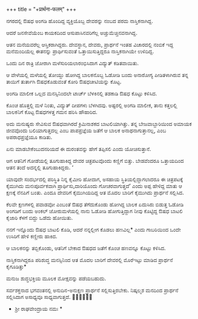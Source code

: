 +++
title = "+प्रार्थना-फलम्"
+++

ನಗರದಲ್ಲಿ ಔಷಧ ಅಂಗಡಿ ಹೊಂದಿದ್ದ ವ್ಯಕ್ತಿಯೊಬ್ಬ ದೇವರನ್ನು ನಂಬದ ಪರಮ ನಾಸ್ತಿಕನಾಗಿದ್ದ.

ಆದರೆ ಜನಸೇವೆಯೆಂಬ ಕಾಯಕದಿಂದ ಆಸುಪಾಸಿನವರಿಗೆಲ್ಲ ಅಚ್ಚುಮೆಚ್ಚಿನವನಾಗಿದ್ದ.

ಆತನ ಮನೆಯವರೆಲ್ಲ ಆಸ್ತಿಕರಾಗಿದ್ದರು. ದೇವಸ್ಥಾನ, ದೇವರು, ಪ್ರಾರ್ಥನೆ ಇಂತಹ ವಿಚಾರದಲ್ಲಿ ನಂಬಿಕೆ ಇದ್ದ ಮನೆಮಂದಿಯೆಲ್ಲ ಈತನನ್ನು ಪ್ರಾರ್ಥಿಸುವಂತೆ ಒತ್ತಾಯಿಸುತ್ತಿದ್ದರೂ ನಾಸ್ತಿಕನಾಗಿಯೇ ಉಳಿದಿದ್ದ.

ಒಂದು ದಿನ ರಾತ್ರಿ ಜೋರಾಗಿ ಮಳೆಸುರಿಯಲಾರಂಭಿಸಿದಾಗ ವಿದ್ಯುತ್ ಕಡಿತವಾಯಿತು.

ಆ ವೇಳೆಯಲ್ಲಿ ಮಳೆಯಲ್ಲಿ ತೋಯ್ದು ಹೋಗಿದ್ದ ಬಾಲಕನೊಬ್ಬ ಓಡೋಡಿ ಬಂದು ಅನಾರೋಗ್ಯ ಪೀಡಿತಳಾಗಿರುವ ತನ್ನ ತಾಯಿಗೆ ತುರ್ತಾಗಿ ಔಷಧಕೊಡುವಂತೆ ಕೋರಿ ಔಷಧಚೀಟಿಯನ್ನು ಕೊಟ್ಟ.

ಅಂಗಡಿ ಮಾಲೀಕ ಒಲ್ಲದ ಮನಸ್ಸಿನಿಂದಲೇ ಟಾರ್ಚ್ ಬೆಳಕಿನಲ್ಲಿ ತಡಕಾಡಿ ಔಷಧ ಕೊಟ್ಟು ಕಳಿಸಿದ.

ಕೊಂಚ ಹೊತ್ತಲ್ಲಿ ಮಳೆ ನಿಂತು, ವಿದ್ಯುತ್ ದೀಪಗಳು ಬೆಳಗಿದವು. ಅಷ್ಟರಲ್ಲಿ ಅಂಗಡಿ ಮಾಲೀಕ, ತಾನು ಕತ್ತಲಲ್ಲಿ ಬಾಲಕನಿಗೆ ಕೊಟ್ಟ ಔಷಧಗಳತ್ತ ಗಮನ ಹರಿಸಿ ಹೌಹಾರಿದ.

ಅದು ಮನುಷ್ಯರು ಸೇವಿಸುವ ಔಷಧವಾಗಿರದೆ ಕ್ರಿಮಿನಾಶಕದ ಬಾಟಲಿಯಾಗಿತ್ತು. ತನ್ನ ಬೇಜವಾಬ್ದಾರಿಯಿಂದ ಅಮಾಯಕ ಜೀವವೊಂದು ಬಲಿಯಾಗುತ್ತದಲ್ಲ ಎಂಬ ಪಾಪಪ್ರಜ್ಞೆಯ ಜತೆಗೆ ಆ ಬಾಲಕ ಅನಾಥನಾಗುತ್ತಾನಲ್ಲ, ಎಂಬ ಅಪರಾಧಪ್ರಜ್ಞೆಯೂ ಕಾಡಿತು.

ಏನು ಮಾಡಬೇಕೆಂಬುದನರಿಯದೆ ಈ ದುರಂತವನ್ನು ಹೇಗೆ ತಪ್ಪಿಸಲಿ ಎಂದು ಯೋಚಿಸುತ್ತಾನೆ.

ಆಗ ಆತನಿಗೆ ಗೋಡೆಯಲ್ಲಿ ತೂಗುಹಾಕಿದ್ದ ದೇವರ ಚಿತ್ರಪಟವೊಂದು ಕಣ್ಣಿಗೆ ಬಿತ್ತು. ಬೇಡವೆಂದರೂ ಒತ್ತಾಯದಿಂದ ಆತನ ತಂದೆ ಅದನ್ನಲ್ಲಿ ತೂಗುಹಾಕಿದ್ದರು. ‘

ಯಾವುದೇ ಸಂದರ್ಭದಲ್ಲಿ ಪರಿಸ್ಥಿತಿ ನಿನ್ನ ಕೈಮೀರಿ ಹೋದಾಗ, ಅಸಹಾಯ ಸ್ಥಿತಿಯಲ್ಲಿದ್ದಾಗಲಾದರೂ ಈ ಚಿತ್ರಪಟಕ್ಕೆ ಕೈಮುಗಿದು ಮನಃಪೂರ್ವಕವಾಗಿ ಪ್ರಾರ್ಥಿಸು,ದಾರಿಯೊಂದು ಗೋಚರವಾಗುತ್ತದೆ’ ಎಂದು ಅಪ್ಪ ಹೇಳಿದ್ದ ಮಾತು ಆ ಕ್ಷಣಕ್ಕೆ ನೆನಪಿಗೆ ಬಂತು. ಎಂದೂ ದೇವರಿಗೆ ಕೈಮುಗಿಯದಿದ್ದ ಆತ ಮೊದಲ ಬಾರಿಗೆ ಕೈಮುಗಿದು ಪ್ರಾರ್ಥನೆ ಸಲ್ಲಿಸಿದ.

ಕೆಲವೇ ಕ್ಷಣಗಳಲ್ಲಿ ಪವಾಡವೋ ಎಂಬಂತೆ ಔಷಧ ತೆಗೆದುಕೊಂಡು ಹೋಗಿದ್ದ ಬಾಲಕ ಏದುಸಿರು ಬಿಡುತ್ತ ಓಡೋಡಿ ಅಂಗಡಿಗೆ ಬಂದು  ಅಂಕಲ್ ಜೋರುಮಳೆಯಲ್ಲಿ ನಾನು ಓಡೋಡಿ ಹೋಗುತ್ತಿದ್ದಾಗ ನೀವು ಕೊಟ್ಟಿದ್ದ ಔಷಧ ಬಾಟಲಿ ಕೈಜಾರಿ ಕೆಳಗೆ ಬಿದ್ದು ಒಡೆದು ಹೋಯಿತು.

ನನಗೆ ಇನ್ನೊಂದು ಔಷಧ ಬಾಟಲಿ ಕೊಡಿ, ಆದರೆ ನನ್ನಲ್ಲೀಗ ಕೊಡಲು ಹಣವಿಲ್ಲ* ಎಂದು ಗಾಬರಿಯಿಂದ ಒಂದೇ ಉಸಿರಿಗೆ ಹೇಳಿ ಕಣ್ಣೀರು ಹಾಕಿದ.

ಆ ಬಾಲಕನನ್ನು ತಬ್ಬಿಕೊಂಡು, ಆತನಿಗೆ ಬೇಕಾದ ಔಷಧದ ಜತೆಗೆ ಕೊಂಚ ಹಣವನ್ನೂ ಕೊಟ್ಟು ಕಳಿಸಿದ.

ನಾಸ್ತಿಕನಾಗಿದ್ದರೂ ಪರಿಶುದ್ಧ ಮನಸ್ಸಿನಿಂದ ಆತ ಮೊದಲ ಬಾರಿಗೆ ದೇವರಲ್ಲಿ ಮೊರೆಇಟ್ಟು ಮಾಡಿದ ಪ್ರಾರ್ಥನೆ ಕೈಗೂಡಿತ್ತು*

ಮನುಜ ಶುದ್ಧಭಕ್ತಿಯ ಮೂಲಕ ಮೋಕ್ಷವನ್ನು ಪಡೆಯಬಹುದು.

ಸರ್ವಶಕ್ತನಾದ ಭಗವಂತನಲ್ಲಿ ಅನುದಿನ-ಅನುಕ್ಷಣ ಪ್ರಾರ್ಥನೆ ಸಲ್ಲಿಸುತ್ತಿರಬೇಕು. ನಿಷ್ಕಲ್ಮಶ ಮನದಿಂದ ಪ್ರಾರ್ಥನೆ ಸಲ್ಲಿಸಿದಾಗ ಅಸಾಧ್ಯವೂ ಸಾಧ್ಯವಾಗುತ್ತದೆ.
🙏🙏🌹🌹🙏🙏
* ಶ್ರೀ ರಾಘವೇಂದ್ರಾಯ ನಮಃ *